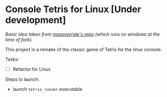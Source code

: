 # Console Tetris for Linux [Under development]

*Basic idea taken from [maxoverride's repo](https://github.com/maxoverride/tetris_console) (which runs on windows at the time of fork).*

This project is a remake of the classic game of Tetris for the linux console.

Tasks:

- [ ] Refactor for Linux

Steps to launch:

- launch `tetris_runner` executable

<!-- All constant values and look up tables are in the `gameconstants.h` header file. More specifically, it contains a 2D integer array `BlockMatrix` which stores all Tetris blocks, each orientation of each block taking 4x4 locations.

In other words, each block can have **4 orientations**, and there are **7 different types of blocks** in Tetris. `BlockMatrix` is a *(4x7)x(4x4)* 2D array.

The header file `gameresources.h` contains definitions of classes, the objects of which will be used in the main game; namely:
- `GameBoard`
- `TetBlock`

The class `GameBoard` contains all the class variables and methods that are required to print and erase the board on the console screen. It stores the board information as a 2D array.

Update: variables and methods have been added to `GameBoard` for **slashing out** filled rows of the board.
The class `TetBlock` contains all the class variables and methods that are required to:

- **sample** a block from `BlockMatrix`
- **moving** the sampled block on a `GameBoard` object binded with the current object of `TetBlock` class
- **sensing** wall/other blocks in vicinity of the current object. Also checks for overlaps
- **stamping** the block associated with the current object, on the `GameBoard` object binded with it.

The header file `maingame.h` contains the class declaration `MainGame`, the object of which carries an instant of the current game. In other words, it contains instances of `GameBoard`, `TetBlock`, and methods to initialize and run the game. Additional game features such as **score monitoring**, **game over check** will be added to this class (as far as I presume at this point of time).

##Find out the .EXE file in bin/Debug folder
 -->